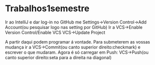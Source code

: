 # Trabalhos1semestre
Ir ao IntelliJ e dar log-in no GitHub me Settings->Version Control->Add Account(ou pesquisar logo nas setting por GitHub)
Ir a VCS->Enable Version Control/Enable VCS
VCS->Update Project

A partir daqui podem programar á vontade. Para submeterem as vossas mudança ir a VCS->Commit(ou canto superior direito:checkmark) e escrever o que mudaram.
Agora é só carregar em Push: VCS->Push(ou canto superior direito:seta para a direita na diagonal)
